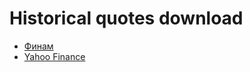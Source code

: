 # Historical quotes download

- [Финам](https://www.finam.ru/)
- [Yahoo Finance](https://finance.yahoo.com/)
